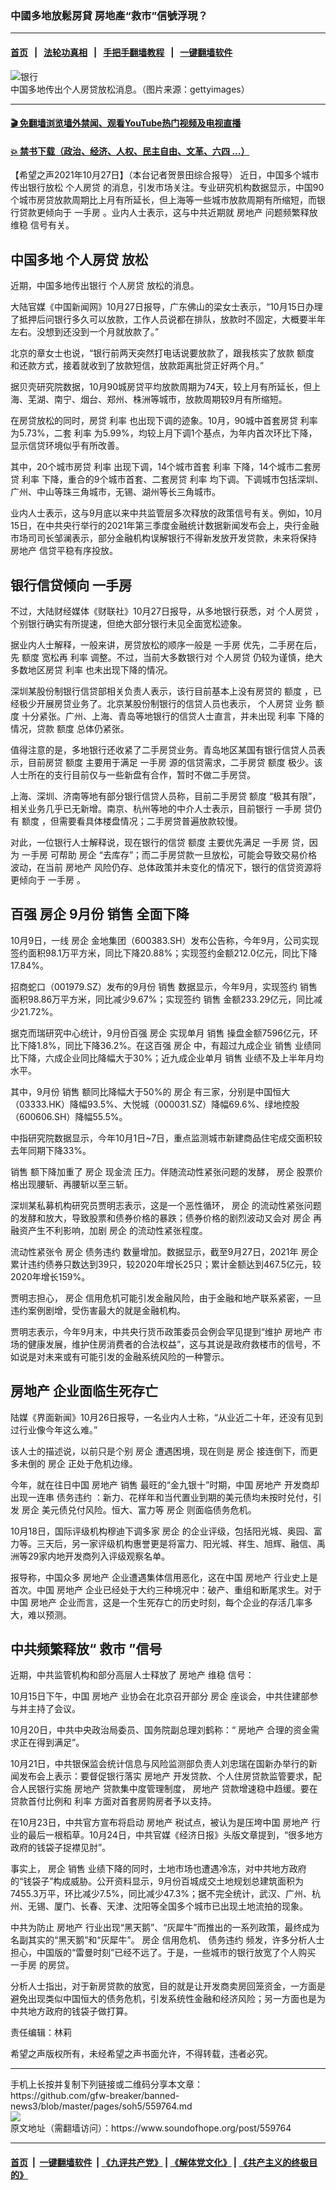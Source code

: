 ### 中國多地放鬆房貸 房地產“救市”信號浮現？
------------------------

#### [首页](https://github.com/gfw-breaker/banned-news3/blob/master/README.md) &nbsp;&nbsp;|&nbsp;&nbsp; [法轮功真相](https://github.com/begood0513/basic/blob/master/README.md)  &nbsp;&nbsp;|&nbsp;&nbsp; [手把手翻墙教程](https://github.com/gfw-breaker/guides/wiki)  &nbsp;&nbsp;|&nbsp;&nbsp; [一键翻墙软件](https://github.com/gfw-breaker/nogfw/blob/master/README.md)  



<div><img alt="银行" src="https://img.soundofhope.org/2021-10/gettyimages-53270013-1635361315772.jpg"/>
<br/><figcaption class="caption">
 中国多地传出个人房贷放松消息。（图片来源：gettyimages）
</figcaption></div><hr/>

#### [ 🎬  免翻墙浏览墙外禁闻、观看YouTube热门视频及电视直播](https://github.com/gfw-breaker/HelloWorld)

#### [ 💥  禁书下载（政治、经济、人权、民主自由、文革、六四 ...）](https://github.com/gfw-breaker/books/blob/master/README.md)

<div><div class="Content__Wrapper sc-1bvya0-0 grZQxZ">
 <p class="meta-top">
  <span class="meta">
   【希望之声2021年10月27日】（本台记者贺景田综合报导）
  </span>
  近日，中国多个城市传出银行放松
  <ok href="/term/95062">
   个人房贷
  </ok>
  的消息，引发市场关注。专业研究机构数据显示，中国90个城市房贷放款周期比上月有所延长，但上海等一些城市放款周期有所缩短，而银行贷款更倾向于
  <ok href="/term/540284">
   一手房
  </ok>
  。业内人士表示，这与中共近期就
  <ok href="/term/1644">
   房地产
  </ok>
  问题频繁释放
  <ok href="/term/1557">
   维稳
  </ok>
  信号有关。
 </p>
 <h2>
  <strong>
   中国多地
   <ok href="/term/95062">
    个人房贷
   </ok>
   放松
  </strong>
 </h2>
 <p>
  近期，中国多地传出银行
  <ok href="/term/95062">
   个人房贷
  </ok>
  放松的消息。
 </p>
 <div class="AD_Embed__Wrap-sc-1xslmin-0 igMuqX module desktop">
  <div>
  </div>
 </div>
 <p>
  大陆官媒《中国新闻网》10月27日报导，广东佛山的梁女士表示，“10月15日办理了抵押后问银行多久可以放款，工作人员说都在排队，放款时不固定，大概要半年左右。没想到还没到一个月就放款了。”
 </p>
 <p>
  北京的章女士也说，“银行前两天突然打电话说要放款了，跟我核实了放款
  <ok href="/term/465944">
   额度
  </ok>
  和还款方式，接着就收到了放款短信，放款距离批贷正好两个月。”
 </p>
 <p>
  据贝壳研究院数据，10月90城房贷平均放款周期为74天，较上月有所延长，但上海、芜湖、南宁、烟台、郑州、株洲等城市，放款周期较9月有所缩短。
 </p>
 <p>
  在房贷放松的同时，房贷
  <ok href="/term/118038">
   利率
  </ok>
  也出现下调的迹象。10月，90城中首套房贷
  <ok href="/term/118038">
   利率
  </ok>
  为5.73%，二套
  <ok href="/term/118038">
   利率
  </ok>
  为5.99%，均较上月下调1个基点，为年内首次环比下降，显示信贷环境似乎有所改善。
 </p>
 <p>
  其中，20个城市房贷
  <ok href="/term/118038">
   利率
  </ok>
  出现下调，14个城市首套
  <ok href="/term/118038">
   利率
  </ok>
  下降，14个城市二套房贷
  <ok href="/term/118038">
   利率
  </ok>
  下降，重合的9个城市首套、二套房贷
  <ok href="/term/118038">
   利率
  </ok>
  均下调。下调城市包括深圳、广州、中山等珠三角城市，无锡、湖州等长三角城市。
 </p>
 <p>
  业内人士表示，这与9月底以来中共监管层多次释放的政策信号有关。例如，10月15日，在中共央行举行的2021年第三季度金融统计数据新闻发布会上，央行金融市场司司长邹澜表示，部分金融机构误解银行不得新发放开发贷款，未来将保持
  <ok href="/term/1644">
   房地产
  </ok>
  信贷平稳有序投放。
 </p>
 <h2>
  <strong>
   银行信贷倾向
   <ok href="/term/540284">
    一手房
   </ok>
  </strong>
 </h2>
 <p>
  不过，大陆财经媒体《财联社》10月27日报导，从多地银行获悉，对
  <ok href="/term/95062">
   个人房贷
  </ok>
  ，个别银行确实有所提速，但绝大部分银行未见全面宽松迹象。
 </p>
 <p>
  据业内人士解释，一般来讲，房贷放松的顺序一般是
  <ok href="/term/540284">
   一手房
  </ok>
  优先，二手房在后，先
  <ok href="/term/465944">
   额度
  </ok>
  宽松再
  <ok href="/term/118038">
   利率
  </ok>
  调整。不过，当前大多数银行对
  <ok href="/term/95062">
   个人房贷
  </ok>
  仍较为谨慎，绝大多数地区房贷
  <ok href="/term/118038">
   利率
  </ok>
  也未出现下降的情况。
 </p>
 <p>
  深圳某股份制银行信贷部相关负责人表示，该行目前基本上没有房贷的
  <ok href="/term/465944">
   额度
  </ok>
  ，已经极少开展房贷业务了。北京某股份制银行的信贷人员也表示，
  <ok href="/term/95062">
   个人房贷
  </ok>
  业务
  <ok href="/term/465944">
   额度
  </ok>
  十分紧张。广州、上海、青岛等地银行的信贷人士直言，并未出现
  <ok href="/term/118038">
   利率
  </ok>
  下降的情况，贷款
  <ok href="/term/465944">
   额度
  </ok>
  总体仍紧张。
 </p>
 <p>
  值得注意的是，多地银行还收紧了二手房贷业务。青岛地区某国有银行信贷人员表示，目前房贷
  <ok href="/term/465944">
   额度
  </ok>
  主要用于满足
  <ok href="/term/540284">
   一手房
  </ok>
  源的信贷需求，二手房贷
  <ok href="/term/465944">
   额度
  </ok>
  极少。该人士所在的支行目前仅与一些新盘有合作，暂时不做二手房贷。
 </p>
 <p>
  上海、深圳、济南等地有部分银行信贷人员称，目前二手房贷
  <ok href="/term/465944">
   额度
  </ok>
  “极其有限”，相关业务几乎已无新增。南京、杭州等地的中介人士表示，目前银行
  <ok href="/term/540284">
   一手房
  </ok>
  贷仍有
  <ok href="/term/465944">
   额度
  </ok>
  ，但需要看具体楼盘情况；二手房贷普遍放款较慢。
 </p>
 <p>
  对此，一位银行人士解释说，现在银行的信贷
  <ok href="/term/465944">
   额度
  </ok>
  主要优先满足
  <ok href="/term/540284">
   一手房
  </ok>
  贷，因为
  <ok href="/term/540284">
   一手房
  </ok>
  可帮助
  <ok href="/term/3130">
   房企
  </ok>
  “去库存”；而二手房贷款一旦放松，可能会导致交易价格波动，在当前
  <ok href="/term/1644">
   房地产
  </ok>
  风险仍存、总体政策并未变化的情况下，银行的信贷资源将更倾向于
  <ok href="/term/540284">
   一手房
  </ok>
  。
 </p>
 <h2>
  <strong>
   百强
   <ok href="/term/3130">
    房企
   </ok>
   9月份
   <ok href="/term/2754">
    销售
   </ok>
   全面下降
  </strong>
 </h2>
 <p>
  10月9日，一线
  <ok href="/term/3130">
   房企
  </ok>
  金地集团（600383.SH）发布公告称，今年9月，公司实现签约面积98.1万平方米，同比下降20.88%；实现签约金额212.0亿元，同比下降17.84%。
 </p>
 <div class="AD_Embed__Wrap-sc-1xslmin-0 igMuqX module desktop">
  <div>
  </div>
 </div>
 <p>
  招商蛇口（001979.SZ）发布的9月份
  <ok href="/term/2754">
   销售
  </ok>
  数据显示，今年9月，实现签约
  <ok href="/term/2754">
   销售
  </ok>
  面积98.86万平方米，同比减少9.67%；实现签约
  <ok href="/term/2754">
   销售
  </ok>
  金额233.29亿元，同比减少21.72%。
 </p>
 <p>
  据克而瑞研究中心统计，9月份百强
  <ok href="/term/3130">
   房企
  </ok>
  实现单月
  <ok href="/term/2754">
   销售
  </ok>
  操盘金额7596亿元，环比下降1.8%，同比下降36.2%。在这百强
  <ok href="/term/3130">
   房企
  </ok>
  中，有超过九成企业
  <ok href="/term/2754">
   销售
  </ok>
  业绩同比下降，六成企业同比降幅大于30%；近九成企业单月
  <ok href="/term/2754">
   销售
  </ok>
  业绩不及上半年月均水平。
 </p>
 <p>
  其中，9月份
  <ok href="/term/2754">
   销售
  </ok>
  额同比降幅大于50%的
  <ok href="/term/3130">
   房企
  </ok>
  有三家，分别是中国恒大（03333.HK）降幅93.5%、大悦城（000031.SZ）降幅69.6%、绿地控股（600606.SH）降幅55.5%。
 </p>
 <p>
  中指研究院数据显示，今年10月1日~7日，重点监测城市新建商品住宅成交面积较去年同期下降33%。
 </p>
 <p>
  <ok href="/term/2754">
   销售
  </ok>
  额下降加重了
  <ok href="/term/3130">
   房企
  </ok>
  <ok href="/term/2707">
   现金流
  </ok>
  压力。伴随流动性紧张问题的发酵，
  <ok href="/term/3130">
   房企
  </ok>
  股票价格出现腰斩、再腰斩以至三斩。
 </p>
 <p>
  深圳某私募机构研究员贾明志表示，这是一个恶性循环，
  <ok href="/term/3130">
   房企
  </ok>
  的流动性紧张问题的发酵和放大，导致股票和债券价格的暴跌；债券价格的剧烈波动又会对
  <ok href="/term/3130">
   房企
  </ok>
  再融资产生不利影响，加剧
  <ok href="/term/3130">
   房企
  </ok>
  的流动性紧张程度。
 </p>
 <p>
  流动性紧张令
  <ok href="/term/3130">
   房企
  </ok>
  <ok href="/term/106512">
   债务违约
  </ok>
  数量增加。数据显示，截至9月27日，2021年
  <ok href="/term/3130">
   房企
  </ok>
  累计违约债券只数达到39只，较2020年增长25只；累计金额达到467.5亿元，较2020年增长159%。
 </p>
 <p>
  贾明志担心，
  <ok href="/term/3130">
   房企
  </ok>
  信用危机可能引发金融风险，由于金融和地产联系紧密，一旦违约案例剧增，受伤害最大的就是金融机构。
 </p>
 <p>
  贾明志表示，今年9月末，中共央行货币政策委员会例会罕见提到“维护
  <ok href="/term/1644">
   房地产
  </ok>
  市场的健康发展，维护住房消费者的合法权益”，这与其说是政府救楼市的信号，不如说是对未来或有可能引发的金融系统风险的一种警示。
 </p>
 <h2>
  <strong>
   <ok href="/term/1644">
    房地产
   </ok>
   企业面临生死存亡
  </strong>
 </h2>
 <p>
  陆媒《界面新闻》10月26日报导，一名业内人士称，“从业近二十年，还没有见到过行业像今年这么难。”
 </p>
 <p>
  该人士的描述说，以前只是个别
  <ok href="/term/3130">
   房企
  </ok>
  遭遇困境，现在则是
  <ok href="/term/3130">
   房企
  </ok>
  接连倒下，而更多未倒的
  <ok href="/term/3130">
   房企
  </ok>
  正处于危机边缘。
 </p>
 <p>
  今年，就在往日中国
  <ok href="/term/1644">
   房地产
  </ok>
  <ok href="/term/2754">
   销售
  </ok>
  最旺的“金九银十”时期，中国
  <ok href="/term/1644">
   房地产
  </ok>
  开发商却出现一连串
  <ok href="/term/106512">
   债务违约
  </ok>
  ：新力、花样年和当代置业到期的美元债均未按时兑付，引发
  <ok href="/term/3130">
   房企
  </ok>
  美元债兑付风险。恒大、富力等
  <ok href="/term/3130">
   房企
  </ok>
  则面临债务危机。
 </p>
 <p>
  10月18日，国际评级机构穆迪下调多家
  <ok href="/term/3130">
   房企
  </ok>
  的企业评级，包括阳光城、奥园、富力等。三天后，另一家评级机构惠誉更是将富力、阳光城、祥生、旭辉、融信、禹洲等29家内地开发商列入评级观察名单。
 </p>
 <p>
  报导称，中国众多
  <ok href="/term/1644">
   房地产
  </ok>
  企业遭遇集体信用恶化，这在中国
  <ok href="/term/1644">
   房地产
  </ok>
  行业史上是首次。中国
  <ok href="/term/1644">
   房地产
  </ok>
  企业已经处于大约三种境况中：破产、重组和断尾求生。对于中国
  <ok href="/term/1644">
   房地产
  </ok>
  企业而言，这是一个生死存亡的历史时刻，每个企业的存活几率多大，难以预测。
 </p>
 <h2>
  <strong>
   中共频繁释放“
   <ok href="/term/226228">
    救市
   </ok>
   ”信号
  </strong>
 </h2>
 <p>
  近期，中共监管机构和部分高层人士释放了
  <ok href="/term/1644">
   房地产
  </ok>
  <ok href="/term/1557">
   维稳
  </ok>
  信号：
 </p>
 <div class="AD_Embed__Wrap-sc-1xslmin-0 igMuqX module desktop">
  <div>
  </div>
 </div>
 <p>
  10月15日下午，中国
  <ok href="/term/1644">
   房地产
  </ok>
  业协会在北京召开部分
  <ok href="/term/3130">
   房企
  </ok>
  座谈会，中共住建部参与并主持了会议。
 </p>
 <p>
  10月20日，中共中央政治局委员、国务院副总理刘鹤称：“
  <ok href="/term/1644">
   房地产
  </ok>
  合理的资金需求正在得到满足”。
 </p>
 <p>
  10月21日，中共银保监会统计信息与风险监测部负责人刘忠瑞在国新办举行的新闻发布会上表示：要督促银行落实
  <ok href="/term/1644">
   房地产
  </ok>
  开发贷款、个人住房贷款监管要求，配合人民银行实施
  <ok href="/term/1644">
   房地产
  </ok>
  贷款集中度管理制度，
  <ok href="/term/1644">
   房地产
  </ok>
  贷款增速稳中趋缓。要在贷款首付比例和
  <ok href="/term/118038">
   利率
  </ok>
  方面对首套房购房者予以支持。
 </p>
 <p>
  在10月23日，中共官方宣布将启动
  <ok href="/term/1644">
   房地产
  </ok>
  税试点，被认为是压垮中国
  <ok href="/term/1644">
   房地产
  </ok>
  行业的最后一根稻草。10月24日，中共官媒《经济日报》头版文章提到，“很多地方政府的钱袋子捉襟见肘”。
 </p>
 <p>
  事实上，
  <ok href="/term/3130">
   房企
  </ok>
  <ok href="/term/2754">
   销售
  </ok>
  业绩下降的同时，土地市场也遭遇冷冻，对中共地方政府的“钱袋子”构成威胁。公开资料显示，9月份百城成交土地规划总建筑面积为7455.3万平，环比减少7.5%，同比减少47.3%；据不完全统计，武汉、广州、杭州、无锡、厦门、长春、天津、沈阳等全国多个城市已出现土地流拍的现象。
 </p>
 <p>
  中共为防止
  <ok href="/term/1644">
   房地产
  </ok>
  行业出现“黑天鹅”、“灰犀牛”而推出的一系列政策，最终成为名副其实的“黑天鹅”和“灰犀牛”。
  <ok href="/term/3130">
   房企
  </ok>
  信用危机、
  <ok href="/term/106512">
   债务违约
  </ok>
  频发，许多分析人士担心，中国版的“雷曼时刻”已经不远了。于是，一些城市的银行放宽了个人购买
  <ok href="/term/540284">
   一手房
  </ok>
  的房贷。
 </p>
 <p>
  分析人士指出，对于新房贷款的放宽，目的就是让开发商卖房回笼资金，一方面是避免出现类似中国恒大的债务危机，引发系统性金融和经济风险；另一方面也是为中共地方政府的钱袋子做打算。
 </p>
 <p class="meta-btm">
  责任编辑：林莉
 </p>
 <p class="meta-btm">
  希望之声版权所有，未经希望之声书面允许，不得转载，违者必究。
 </p>
</div>
</div>
<hr/>
手机上长按并复制下列链接或二维码分享本文章：<br/>
https://github.com/gfw-breaker/banned-news3/blob/master/pages/soh5/559764.md <br/>
<a href='https://github.com/gfw-breaker/banned-news3/blob/master/pages/soh5/559764.md'><img src='https://github.com/gfw-breaker/banned-news3/blob/master/pages/soh5/559764.md.png'/></a> <br/>
原文地址（需翻墙访问）：https://www.soundofhope.org/post/559764


------------------------
#### [首页](https://github.com/gfw-breaker/banned-news3/blob/master/README.md) &nbsp;|&nbsp; [一键翻墙软件](https://github.com/gfw-breaker/nogfw/blob/master/README.md) &nbsp;| [《九评共产党》](https://github.com/gfw-breaker/9ping.md/blob/master/README.md#九评之一评共产党是什么) | [《解体党文化》](https://github.com/gfw-breaker/jtdwh.md/blob/master/README.md) | [《共产主义的终极目的》](https://github.com/gfw-breaker/gczydzjmd.md/blob/master/README.md)


<img src='http://gfw-breaker.win/banned-news3/pages/soh5/559764.md' width='0px' height='0px'/>